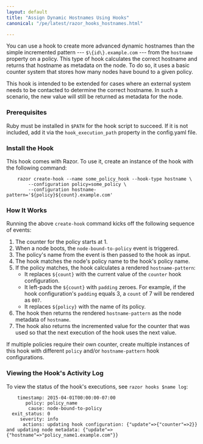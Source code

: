 ```yaml
---
layout: default
title: "Assign Dynamic Hostnames Using Hooks"
canonical: "/pe/latest/razor_hooks_hostnames.html"

---
```


You can use a hook to create more advanced dynamic hostnames than the simple incremented pattern --- `$\{id\}.example.com` --- from the `hostname` property on a policy. This type of hook calculates the correct hostname and returns that hostname as metadata on the node. To do so, it uses a basic counter system that stores how many nodes have bound to a given policy.

This hook is intended to be extended for cases where an external system needs to be contacted to determine the correct hostname. In such a scenario, the new value will still be returned as metadata for the node.

### Prerequisites

Ruby must be installed in `$PATH` for the hook script to succeed. If it is not included, add it via the `hook_execution_path` property in the config.yaml file.

### Install the Hook

This hook comes with Razor. To use it, create an instance of
the hook with the following command:


        razor create-hook --name some_policy_hook --hook-type hostname \
            --configuration policy=some_policy \
            --configuration hostname-pattern='${policy}${count}.example.com'


### How It Works

Running the above `create-hook` command kicks off the following sequence of events:

1. The counter for the policy starts at 1.
2. When a node boots, the `node-bound-to-policy` event is triggered.
3. The policy's name from the event is then passed to the hook as input.
4. The hook matches the node's policy name to the hook's policy name.
5. If the policy matches, the hook calculates a rendered `hostname-pattern`:
   - It replaces `${count}` with the current value of the `counter` hook
     configuration.
   - It left-pads the `${count}` with `padding` zeroes. For example, if the hook
     configuration's `padding` equals 3, a `count` of 7 will be rendered as
     `007`.
   - It replaces `${policy}` with the name of its policy.
6. The hook then returns the rendered `hostname-pattern` as the node metadata
   of `hostname`.
7. The hook also returns the incremented value for the counter that was used so
   that the next execution of the hook uses the next value.

If multiple policies require their own counter, create multiple instances of
this hook with different `policy` and/or `hostname-pattern` hook configurations.

### Viewing the Hook's Activity Log

To view the status of the hook's executions, see `razor hooks $name log`:

        timestamp: 2015-04-01T00:00:00-07:00
           policy: policy_name
            cause: node-bound-to-policy
      exit_status: 0
         severity: info
          actions: updating hook configuration: {"update"=>{"counter"=>2}} and updating node metadata: {"update"=>{"hostname"=>"policy_name1.example.com"}}
